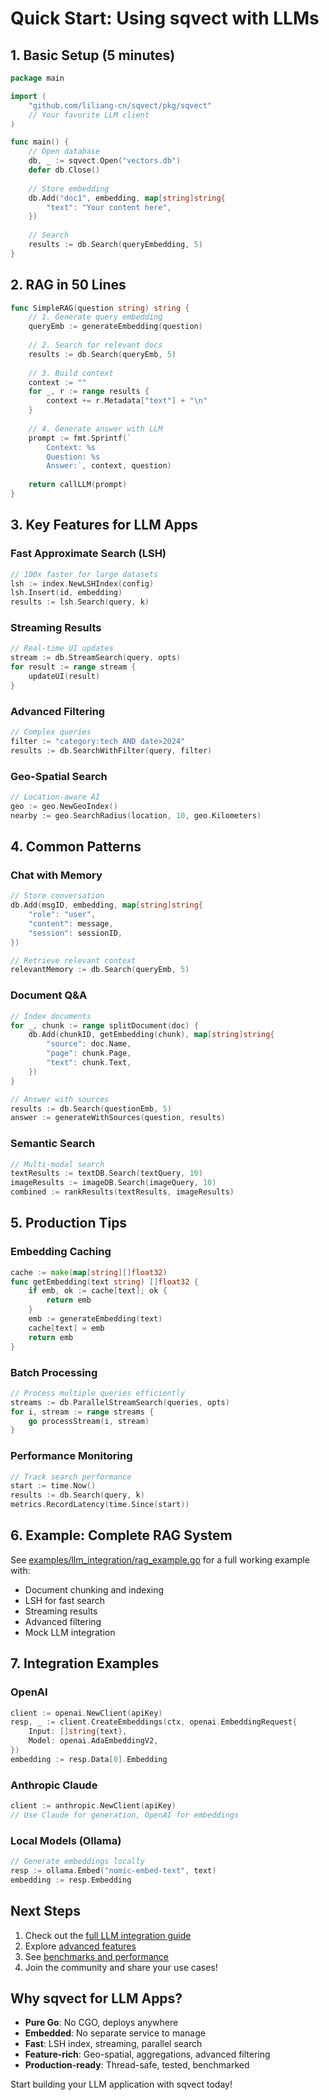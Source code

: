 # Quick Start: Using sqvect with LLMs

## 1. Basic Setup (5 minutes)

```go
package main

import (
    "github.com/liliang-cn/sqvect/pkg/sqvect"
    // Your favorite LLM client
)

func main() {
    // Open database
    db, _ := sqvect.Open("vectors.db")
    defer db.Close()
    
    // Store embedding
    db.Add("doc1", embedding, map[string]string{
        "text": "Your content here",
    })
    
    // Search
    results := db.Search(queryEmbedding, 5)
}
```

## 2. RAG in 50 Lines

```go
func SimpleRAG(question string) string {
    // 1. Generate query embedding
    queryEmb := generateEmbedding(question)
    
    // 2. Search for relevant docs
    results := db.Search(queryEmb, 5)
    
    // 3. Build context
    context := ""
    for _, r := range results {
        context += r.Metadata["text"] + "\n"
    }
    
    // 4. Generate answer with LLM
    prompt := fmt.Sprintf(`
        Context: %s
        Question: %s
        Answer:`, context, question)
    
    return callLLM(prompt)
}
```

## 3. Key Features for LLM Apps

### Fast Approximate Search (LSH)
```go
// 100x faster for large datasets
lsh := index.NewLSHIndex(config)
lsh.Insert(id, embedding)
results := lsh.Search(query, k)
```

### Streaming Results
```go
// Real-time UI updates
stream := db.StreamSearch(query, opts)
for result := range stream {
    updateUI(result)
}
```

### Advanced Filtering
```go
// Complex queries
filter := "category:tech AND date>2024"
results := db.SearchWithFilter(query, filter)
```

### Geo-Spatial Search
```go
// Location-aware AI
geo := geo.NewGeoIndex()
nearby := geo.SearchRadius(location, 10, geo.Kilometers)
```

## 4. Common Patterns

### Chat with Memory
```go
// Store conversation
db.Add(msgID, embedding, map[string]string{
    "role": "user",
    "content": message,
    "session": sessionID,
})

// Retrieve relevant context
relevantMemory := db.Search(queryEmb, 5)
```

### Document Q&A
```go
// Index documents
for _, chunk := range splitDocument(doc) {
    db.Add(chunkID, getEmbedding(chunk), map[string]string{
        "source": doc.Name,
        "page": chunk.Page,
        "text": chunk.Text,
    })
}

// Answer with sources
results := db.Search(questionEmb, 5)
answer := generateWithSources(question, results)
```

### Semantic Search
```go
// Multi-modal search
textResults := textDB.Search(textQuery, 10)
imageResults := imageDB.Search(imageQuery, 10)
combined := rankResults(textResults, imageResults)
```

## 5. Production Tips

### Embedding Caching
```go
cache := make(map[string][]float32)
func getEmbedding(text string) []float32 {
    if emb, ok := cache[text]; ok {
        return emb
    }
    emb := generateEmbedding(text)
    cache[text] = emb
    return emb
}
```

### Batch Processing
```go
// Process multiple queries efficiently
streams := db.ParallelStreamSearch(queries, opts)
for i, stream := range streams {
    go processStream(i, stream)
}
```

### Performance Monitoring
```go
// Track search performance
start := time.Now()
results := db.Search(query, k)
metrics.RecordLatency(time.Since(start))
```

## 6. Example: Complete RAG System

See [examples/llm_integration/rag_example.go](examples/llm_integration/rag_example.go) for a full working example with:
- Document chunking and indexing
- LSH for fast search
- Streaming results
- Advanced filtering
- Mock LLM integration

## 7. Integration Examples

### OpenAI
```go
client := openai.NewClient(apiKey)
resp, _ := client.CreateEmbeddings(ctx, openai.EmbeddingRequest{
    Input: []string{text},
    Model: openai.AdaEmbeddingV2,
})
embedding := resp.Data[0].Embedding
```

### Anthropic Claude
```go
client := anthropic.NewClient(apiKey)
// Use Claude for generation, OpenAI for embeddings
```

### Local Models (Ollama)
```go
// Generate embeddings locally
resp := ollama.Embed("nomic-embed-text", text)
embedding := resp.Embedding
```

## Next Steps

1. Check out the [full LLM integration guide](examples/llm_integration/README.md)
2. Explore [advanced features](FEATURE_DEVELOPMENT.md)
3. See [benchmarks and performance](examples/benchmark/)
4. Join the community and share your use cases!

## Why sqvect for LLM Apps?

- **Pure Go**: No CGO, deploys anywhere
- **Embedded**: No separate service to manage
- **Fast**: LSH index, streaming, parallel search
- **Feature-rich**: Geo-spatial, aggregations, advanced filtering
- **Production-ready**: Thread-safe, tested, benchmarked

Start building your LLM application with sqvect today!